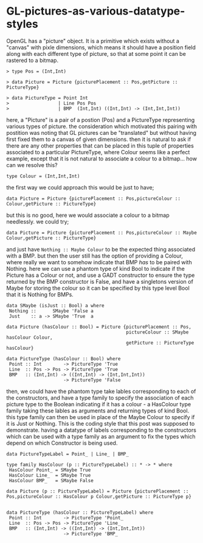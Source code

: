 # GL-pictures-as-various-datatype-styles

OpenGL has a "picture" object.
It is a primitive which exists without a "canvas" with pixle dimensions,
which means it should have a position field along with each different type of picture,
so that at some point it can be rastered to a bitmap.

```
> type Pos = (Int,Int)

> data Picture = Picture {picturePlacement :: Pos,getPicture :: PictureType}

> data PictureType = Point Int
>                  | Line Pos Pos
>                  | BMP  (Int,Int) ((Int,Int) -> (Int,Int,Int))
```

here, a "Picture" is a pair of a postion (Pos) and a PictureType representing various types of picture.
the consideration which motivated this pairing with postition was noting that GL pictures can be "translated" but without having first fixed them to a canvas of given dimensions.
then it is natural to ask if there are any other properties that can be placed in this tuple of properties associated to a particular PictureType, where Colour seems like a perfect example, except that it is not natural to associate a colour to a bitmap... how can we resolve this?

```
type Colour = (Int,Int,Int)
```
the first way we could approach this would be just to have;

```
data Picture = Picture {picturePlacement :: Pos,pictureColour :: Colour,getPicture :: PictureType}
```

but this is no good, here we would associate a colour to a bitmap needlessly.
we could try;

```
data Picture = Picture {picturePlacement :: Pos,pictureColour :: Maybe Colour,getPicture :: PictureType}
```

and just have `Nothing :: Maybe Colour` to be the expected thing associated with a BMP. 
but then the user still has the option of providing a Colour, where really we want to somehow indicate that BMP *has* to be paired with Nothing. here we can use a phantom type of kind Bool to indicate if the Picture has a Colour or not, and use a GADT constructor to ensure the type returned by the BMP constructor is False, and have a singletons version of Maybe for storing the colour so it can be specified by this type level Bool that it is Nothing for BMPs.

```
data SMaybe (isJust :: Bool) a where
 Nothing ::      SMaybe 'False a
 Just    :: a -> SMaybe 'True  a

data Picture (hasColour :: Bool) = Picture {picturePlacement :: Pos,
                                            pictureColour :: SMaybe hasColour Colour,
                                            getPicture :: PictureType hasColour}

data PictureType (hasColour :: Bool) where
 Point :: Int        -> PictureType 'True
 Line  :: Pos -> Pos -> PictureType 'True
 BMP   :: (Int,Int) -> ((Int,Int) -> (Int,Int,Int))
                     -> PictureType 'False
```

then, we could have the phantom type take lables corresponding to each of the constructors, and have a type family to specify the association of each picture type to the Boolean indicating if it has a colour - a HasColour type family taking these lables as arguments and returning types of kind Bool. this type family can then be used in place of the Maybe Colour to specify if it is Just or Nothing. 
This is the coding style that this post was supposed to demonstrate. having a datatype of labels corresponding to the constructors which can be used with a type family as an argument to fix the types which depend on which Constructor is being used.  

```
data PictureTypeLabel = Point_ | Line_ | BMP_

type family HasColour (p :: PictureTypeLabel) :: * -> * where
 HasColour Point_ = SMaybe True
 HasColour Line_  = SMaybe True
 HasColour BMP_   = SMaybe False

data Picture (p :: PictureTypeLabel) = Picture {picturePlacement :: Pos,pictureColour :: HasColour p Colour,getPicture :: PictureType p}


data PictureType (hasColour :: PictureTypeLabel) where
 Point :: Int        -> PictureType 'Point_
 Line  :: Pos -> Pos -> PictureType 'Line_
 BMP   :: (Int,Int) -> ((Int,Int) -> (Int,Int,Int))
                     -> PictureType 'BMP_
```

